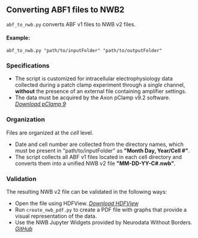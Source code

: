 ## Converting ABF1 files to NWB2

`abf_to_nwb.py` converts ABF v1 files to NWB v2 files.

#### Example:
```
abf_to_nwb.py "path/to/inputFolder" "path/to/outputFolder"
```


### Specifications

* The script is customized for intracellular electrophysiology data collected during a patch clamp experiment through a _single_ channel, __without__ the presence of an external file containing amplifier settings.
* The data must be acquired by the Axon pClamp v9.2 software. _[Download pClamp 9](http://mdc.custhelp.com/app/answers/detail/a_id/18826/related/1)_

### Organization 

Files are organized at the _cell_ level.
  * Date and cell number are collected from the directory names, which must be present in "path/to/inputFolder" as __"Month Day, Year/Cell #"__.
  * The script collects all ABF v1 files located in each cell directory and converts them into a unified NWB v2 file __"MM-DD-YY-C#.nwb"__.

### Validation

The resulting NWB v2 file can be validated in the following ways:
  * Open the file using HDFView. _[Download HDFView](https://www.hdfgroup.org/downloads/hdfview)_
  * Run `create_nwb_pdf.py` to create a PDF file with graphs that provide a visual representation of the data.
  * Use the NWB Jupyter Widgets provided by Neurodata Without Borders. _[GitHub](https://github.com/NeurodataWithoutBorders/nwb-jupyter-widgets)_
  

  
